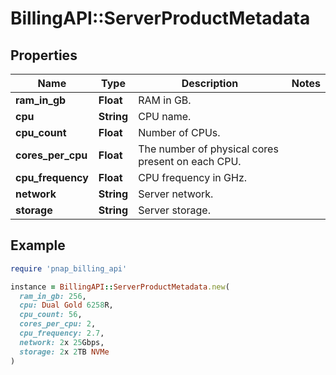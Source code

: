 # BillingAPI::ServerProductMetadata

## Properties

| Name | Type | Description | Notes |
| ---- | ---- | ----------- | ----- |
| **ram_in_gb** | **Float** | RAM in GB. |  |
| **cpu** | **String** | CPU name. |  |
| **cpu_count** | **Float** | Number of CPUs. |  |
| **cores_per_cpu** | **Float** | The number of physical cores present on each CPU. |  |
| **cpu_frequency** | **Float** | CPU frequency in GHz. |  |
| **network** | **String** | Server network. |  |
| **storage** | **String** | Server storage. |  |

## Example

```ruby
require 'pnap_billing_api'

instance = BillingAPI::ServerProductMetadata.new(
  ram_in_gb: 256,
  cpu: Dual Gold 6258R,
  cpu_count: 56,
  cores_per_cpu: 2,
  cpu_frequency: 2.7,
  network: 2x 25Gbps,
  storage: 2x 2TB NVMe
)
```

